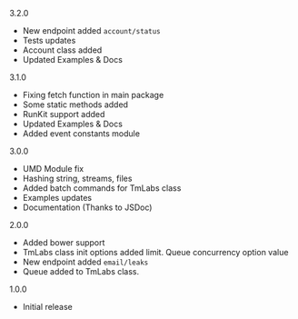3.2.0
* New endpoint added `account/status`
* Tests updates
* Account class added
* Updated Examples & Docs

3.1.0
* Fixing fetch function in main package
* Some static methods added
* RunKit support added
* Updated Examples & Docs
* Added event constants module

3.0.0
* UMD Module fix
* Hashing string, streams, files
* Added batch commands for TmLabs class
* Examples updates
* Documentation (Thanks to JSDoc)

2.0.0
* Added bower support
* TmLabs class init options added limit. Queue concurrency option value
* New endpoint added `email/leaks`
* Queue added to TmLabs class.

1.0.0
* Initial release
